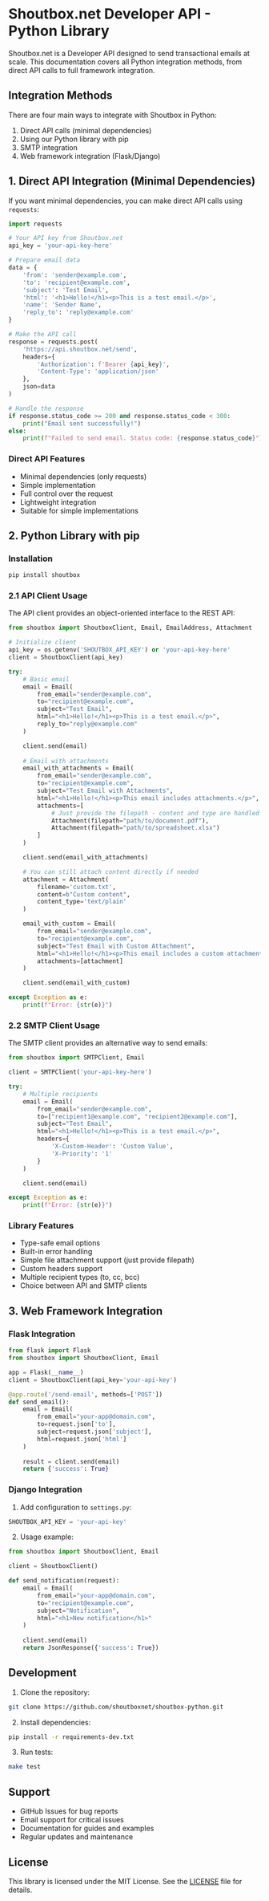 # Shoutbox.net Developer API - Python Library

Shoutbox.net is a Developer API designed to send transactional emails at scale. This documentation covers all Python integration methods, from direct API calls to full framework integration.

## Integration Methods

There are four main ways to integrate with Shoutbox in Python:

1. Direct API calls (minimal dependencies)
2. Using our Python library with pip
3. SMTP integration
4. Web framework integration (Flask/Django)

## 1. Direct API Integration (Minimal Dependencies)

If you want minimal dependencies, you can make direct API calls using `requests`:

```python
import requests

# Your API key from Shoutbox.net
api_key = 'your-api-key-here'

# Prepare email data
data = {
    'from': 'sender@example.com',
    'to': 'recipient@example.com',
    'subject': 'Test Email',
    'html': '<h1>Hello!</h1><p>This is a test email.</p>',
    'name': 'Sender Name',
    'reply_to': 'reply@example.com'
}

# Make the API call
response = requests.post(
    'https://api.shoutbox.net/send',
    headers={
        'Authorization': f'Bearer {api_key}',
        'Content-Type': 'application/json'
    },
    json=data
)

# Handle the response
if response.status_code >= 200 and response.status_code < 300:
    print("Email sent successfully!")
else:
    print(f"Failed to send email. Status code: {response.status_code}")
```

### Direct API Features
- Minimal dependencies (only requests)
- Simple implementation
- Full control over the request
- Lightweight integration
- Suitable for simple implementations

## 2. Python Library with pip

### Installation

```bash
pip install shoutbox
```

### 2.1 API Client Usage

The API client provides an object-oriented interface to the REST API:

```python
from shoutbox import ShoutboxClient, Email, EmailAddress, Attachment

# Initialize client
api_key = os.getenv('SHOUTBOX_API_KEY') or 'your-api-key-here'
client = ShoutboxClient(api_key)

try:
    # Basic email
    email = Email(
        from_email="sender@example.com",
        to="recipient@example.com",
        subject="Test Email",
        html="<h1>Hello!</h1><p>This is a test email.</p>",
        reply_to="reply@example.com"
    )

    client.send(email)
    
    # Email with attachments
    email_with_attachments = Email(
        from_email="sender@example.com",
        to="recipient@example.com",
        subject="Test Email with Attachments",
        html="<h1>Hello!</h1><p>This email includes attachments.</p>",
        attachments=[
            # Just provide the filepath - content and type are handled automatically
            Attachment(filepath="path/to/document.pdf"),
            Attachment(filepath="path/to/spreadsheet.xlsx")
        ]
    )

    client.send(email_with_attachments)

    # You can still attach content directly if needed
    attachment = Attachment(
        filename='custom.txt',
        content=b"Custom content",
        content_type='text/plain'
    )

    email_with_custom = Email(
        from_email="sender@example.com",
        to="recipient@example.com",
        subject="Test Email with Custom Attachment",
        html="<h1>Hello!</h1><p>This email includes a custom attachment.</p>",
        attachments=[attachment]
    )

    client.send(email_with_custom)

except Exception as e:
    print(f"Error: {str(e)}")
```

### 2.2 SMTP Client Usage

The SMTP client provides an alternative way to send emails:

```python
from shoutbox import SMTPClient, Email

client = SMTPClient('your-api-key-here')

try:
    # Multiple recipients
    email = Email(
        from_email="sender@example.com",
        to=["recipient1@example.com", "recipient2@example.com"],
        subject="Test Email",
        html="<h1>Hello!</h1><p>This is a test email.</p>",
        headers={
            'X-Custom-Header': 'Custom Value',
            'X-Priority': '1'
        }
    )

    client.send(email)

except Exception as e:
    print(f"Error: {str(e)}")
```

### Library Features
- Type-safe email options
- Built-in error handling
- Simple file attachment support (just provide filepath)
- Custom headers support
- Multiple recipient types (to, cc, bcc)
- Choice between API and SMTP clients

## 3. Web Framework Integration

### Flask Integration

```python
from flask import Flask
from shoutbox import ShoutboxClient, Email

app = Flask(__name__)
client = ShoutboxClient(api_key='your-api-key')

@app.route('/send-email', methods=['POST'])
def send_email():
    email = Email(
        from_email="your-app@domain.com",
        to=request.json['to'],
        subject=request.json['subject'],
        html=request.json['html']
    )
    
    result = client.send(email)
    return {'success': True}
```

### Django Integration

1. Add configuration to `settings.py`:
```python
SHOUTBOX_API_KEY = 'your-api-key'
```

2. Usage example:
```python
from shoutbox import ShoutboxClient, Email

client = ShoutboxClient()

def send_notification(request):
    email = Email(
        from_email="your-app@domain.com",
        to="recipient@example.com",
        subject="Notification",
        html="<h1>New notification</h1>"
    )
    
    client.send(email)
    return JsonResponse({'success': True})
```

## Development

1. Clone the repository:
```bash
git clone https://github.com/shoutboxnet/shoutbox-python.git
```

2. Install dependencies:
```bash
pip install -r requirements-dev.txt
```

3. Run tests:
```bash
make test
```

## Support

- GitHub Issues for bug reports
- Email support for critical issues
- Documentation for guides and examples
- Regular updates and maintenance

## License

This library is licensed under the MIT License. See the [LICENSE](LICENSE) file for details.
